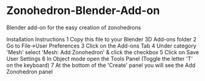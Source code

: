 # Zonohedron-Blender-Add-on
Blender add-on for the easy creation of zonohedrons

Installation Instructions
1 Copy this file to your Blender 3D Add-ons folder
2 Go to File->User Preferences
3 Click on the Add-ons Tab
4 Under category 'Mesh' select 'Mesh: Add Zonohedron' & click the checkbox
5 Click on Save User Settings
6 In Object mode open the Tools Panel (Toggle the letter 'T' on the keyboard)
7 At the bottom of the 'Create' panel you will see the Add Zonohedron panel
